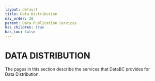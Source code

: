 ```yaml
---
layout: default
title: Data Distribution
nav_order: 20
parent: Data Publication Services
has_children: true
has_toc: false
---
```


# DATA DISTRIBUTION

The pages in this section describe the services that DataBC provides for Data Distribution.
